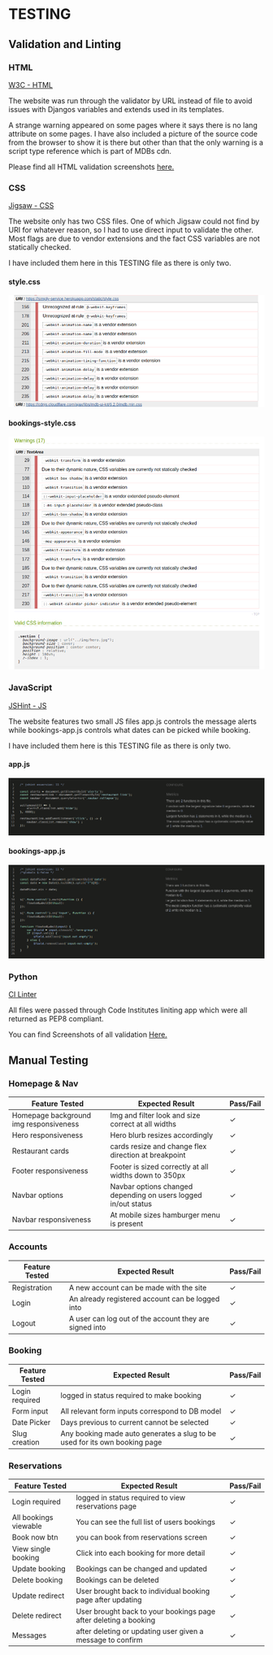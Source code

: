 # TESTING

## Validation and Linting 

### HTML

[W3C - HTML](https://validator.w3.org/)

The website was run through the validator by URL instead of file to avoid issues with Djangos variables and extends used in its templates.

A strange warning appeared on some pages where it says there is no lang attribute on some pages. I have also included a picture of the source code from the browser to show it is there but other than that the only warning is a script type reference which is part of MDBs cdn. 

Please find all HTML validation screenshots [here.](/documentation/HTML-VALIDATION.md)

### CSS

[Jigsaw - CSS](https://jigsaw.w3.org/css-validator/)

The website only has two CSS files. One of which Jigsaw could not find by URI for whatever reason, so I had to use direct input to validate the other. Most flags are due to vendor extensions and the fact CSS variables are not statically checked.

I have included them here in this TESTING file as there is only two.

#### style.css
![style.css](/documentation/jigsaw-style.css.png)

#### bookings-style.css
![bookings-style.css](/documentation/jigsaw-bookings-style.css.png)

### JavaScript

[JSHint - JS](https://jshint.com/)

The website features two small JS files app.js controls the message alerts while bookings-app.js controls what dates can be picked while booking.

I have included them here is this TESTING file as there is only two.

#### app.js
![app.js](/documentation/jshint-app.js.png)

#### bookings-app.js
![app.js](/documentation/jshint-bookings-app.js.png)

### Python 

[CI Linter](https://pep8ci.herokuapp.com/)

All files were passed through Code Institutes liniting app which were all returned as PEP8 compliant. 

You can find Screenshots of all validation [Here.](/documentation/PEP8-VALIDATION.md)

## Manual Testing 

### Homepage & Nav

Feature Tested | Expected Result | Pass/Fail
---------------|-----------------|-----------
Homepage background img responsiveness | Img and filter look and size correct at all widths | &check;
Hero responsiveness | Hero blurb resizes accordingly | &check;
Restaurant cards | cards resize and change flex direction at breakpoint | &check;
Footer responsiveness | Footer is sized correctly at all widths down to 350px | &check;
Navbar options | Navbar options changed depending on users logged in/out status | &check;
Navbar responsiveness | At mobile sizes hamburger menu is present | &check;

### Accounts 

Feature Tested | Expected Result | Pass/Fail
---------------|-----------------|-----------
Registration | A new account can be made with the site | &check;
Login | An already registered account can be logged into | &check;
Logout | A user can log out of the account they are signed into | &check;

### Booking

Feature Tested | Expected Result | Pass/Fail
---------------|-----------------|-----------
Login required | logged in status required to make booking | &check;
Form input | All relevant form inputs correspond to DB model | &check;
Date Picker | Days previous to current cannot be selected | &check;
Slug creation | Any booking made auto generates a slug to be used for its own booking page | &check;

### Reservations 

Feature Tested | Expected Result | Pass/Fail
---------------|-----------------|-----------
Login required | logged in status required to view reservations page | &check;
All bookings viewable | You can see the full list of users bookings | &check;
Book now btn | you can book from reservations screen | &check;
View single booking | Click into each booking for more detail | &check;
Update booking | Bookings can be changed and updated | &check;
Delete booking | Bookings can be deleted | &check;
Update redirect | User brought back to individual booking page after updating | &check;
Delete redirect | User brought back to your bookings page after deleting a booking | &check;
Messages | after deleting or updating user given a message to confirm | &check;